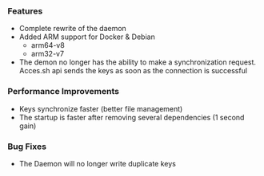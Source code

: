 ### Features

- Complete rewrite of the daemon
- Added ARM support for Docker & Debian
    - arm64-v8
    - arm32-v7
- The demon no longer has the ability to make a synchronization request. Acces.sh api sends the keys as soon as the connection is successful

### Performance Improvements
- Keys synchronize faster (better file management)
- The startup is faster after removing several dependencies (1 second gain)

### Bug Fixes
- The Daemon will no longer write duplicate keys
